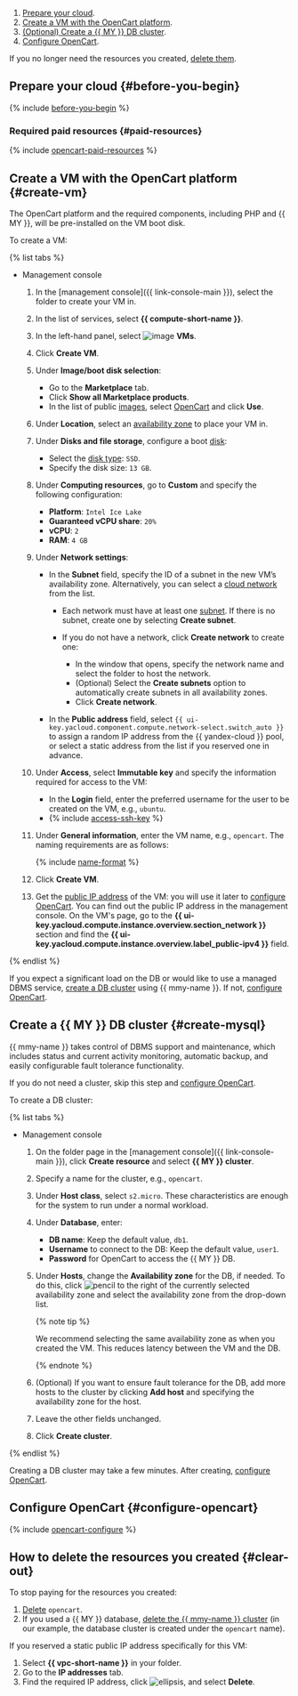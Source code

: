 1. [Prepare your cloud](#before-you-begin).
1. [Create a VM with the OpenCart platform](#create-vm).
1. [(Optional) Create a {{ MY }} DB cluster](#create-mysql).
1. [Configure OpenCart](#configure-opencart).

If you no longer need the resources you created, [delete them](#clear-out).


## Prepare your cloud {#before-you-begin}

{% include [before-you-begin](../_tutorials_includes/before-you-begin.md) %}

### Required paid resources {#paid-resources}

{% include [opencart-paid-resources](../_tutorials_includes/opencart-paid-resources.md) %}

## Create a VM with the OpenCart platform {#create-vm}

The OpenCart platform and the required components, including PHP and {{ MY }}, will be pre-installed on the VM boot disk.

To create a VM:

{% list tabs %}

- Management console

  1. In the [management console]({{ link-console-main }}), select the folder to create your VM in.
  1. In the list of services, select **{{ compute-short-name }}**.
  1. In the left-hand panel, select ![image](../../_assets/console-icons/server.svg) **VMs**.
  1. Click **Create VM**.  
  1. Under **Image/boot disk selection**:

      * Go to the **Marketplace** tab.
      * Click **Show all Marketplace products**.
      * In the list of public [images](../../compute/concepts/image.md), select [OpenCart](/marketplace/products/yc/opencart-3) and click **Use**.

  1. Under **Location**, select an [availability zone](../../overview/concepts/geo-scope.md) to place your VM in.
  1. Under **Disks and file storage**, configure a boot [disk](../../compute/concepts/disk.md):

      * Select the [disk type](../../compute/concepts/disk.md#disks_types): `SSD`.
      * Specify the disk size: `13 GB`.

  1. Under **Computing resources**, go to **Custom** and specify the following configuration:

      * **Platform**: `Intel Ice Lake`
      * **Guaranteed vCPU share**: `20%`
      * **vCPU**: `2`
      * **RAM**: `4 GB`

  1. Under **Network settings**:

      * In the **Subnet** field, specify the ID of a subnet in the new VM’s availability zone. Alternatively, you can select a [cloud network](../../vpc/concepts/network.md#network) from the list.

          * Each network must have at least one [subnet](../../vpc/concepts/network.md#subnet). If there is no subnet, create one by selecting **Create subnet**.
          * If you do not have a network, click **Create network** to create one:

              * In the window that opens, specify the network name and select the folder to host the network.
              * (Optional) Select the **Create subnets** option to automatically create subnets in all availability zones.
              * Click **Create network**.

      * In the **Public address** field, select `{{ ui-key.yacloud.component.compute.network-select.switch_auto }}` to assign a random IP address from the {{ yandex-cloud }} pool, or select a static address from the list if you reserved one in advance.

    1. Under **Access**, select **Immutable key** and specify the information required for access to the VM:

        * In the **Login** field, enter the preferred username for the user to be created on the VM, e.g., `ubuntu`.
        * {% include [access-ssh-key](../../_includes/compute/create/access-ssh-key.md) %}

  1. Under **General information**, enter the VM name, e.g., `opencart`. The naming requirements are as follows:

      {% include [name-format](../../_includes/name-format.md) %}

  1. Click **Create VM**.
  1. Get the [public IP address](../../vpc/concepts/address.md#public-addresses) of the VM: you will use it later to [configure OpenCart](#configure-opencart). You can find out the public IP address in the management console. On the VM's page, go to the **{{ ui-key.yacloud.compute.instance.overview.section_network }}** section and find the **{{ ui-key.yacloud.compute.instance.overview.label_public-ipv4 }}** field.

{% endlist %}

If you expect a significant load on the DB or would like to use a managed DBMS service, [create a DB cluster](#create-mysql) using {{ mmy-name }}. If not, [configure OpenCart](#configure-opencart).

## Create a {{ MY }} DB cluster {#create-mysql}

{{ mmy-name }} takes control of DBMS support and maintenance, which includes status and current activity monitoring, automatic backup, and easily configurable fault tolerance functionality.

If you do not need a cluster, skip this step and [configure OpenCart](#configure-opencart).

To create a DB cluster:

{% list tabs %}

- Management console

  1. On the folder page in the [management console]({{ link-console-main }}), click **Create resource** and select **{{ MY }} cluster**.
  1. Specify a name for the cluster, e.g., `opencart`.
  1. Under **Host class**, select `s2.micro`. These characteristics are enough for the system to run under a normal workload.
  1. Under **Database**, enter:
     * **DB name**: Keep the default value, `db1`.
     * **Username** to connect to the DB: Keep the default value, `user1`.
     * **Password** for OpenCart to access the {{ MY }} DB.
  1. Under **Hosts**, change the **Availability zone** for the DB, if needed. To do this, click ![pencil](../../_assets/console-icons/pencil.svg) to the right of the currently selected availability zone and select the availability zone from the drop-down list.

     {% note tip %}

     We recommend selecting the same availability zone as when you created the VM. This reduces latency between the VM and the DB.

     {% endnote %}

  1. (Optional) If you want to ensure fault tolerance for the DB, add more hosts to the cluster by clicking **Add host** and specifying the availability zone for the host.
  1. Leave the other fields unchanged.
  1. Click **Create cluster**.

{% endlist %}

Creating a DB cluster may take a few minutes. After creating, [configure OpenCart](#configure-opencart).

## Configure OpenCart {#configure-opencart}

{% include [opencart-configure](../_tutorials_includes/opencart-configure.md) %}

## How to delete the resources you created {#clear-out}

To stop paying for the resources you created:

1. [Delete](../../compute/operations/vm-control/vm-delete.md) `opencart`.
1. If you used a {{ MY }} database, [delete the {{ mmy-name }} cluster](../../managed-mysql/operations/cluster-delete.md) (in our example, the database cluster is created under the `opencart` name).

If you reserved a static public IP address specifically for this VM:
1. Select **{{ vpc-short-name }}** in your folder.
1. Go to the **IP addresses** tab.
1. Find the required IP address, click ![ellipsis](../../_assets/console-icons/ellipsis.svg), and select **Delete**.
